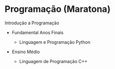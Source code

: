 # Programação (Maratona)
Introdução a Programação

- Fundamental Anos Finais<br>
    - Linguagem e Programação Python

- Ensino Médio
    - Linguagem de Programação C++
